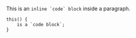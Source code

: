 This is an ``inline `code` block`` inside a paragraph.

    this() {
        is a `code block`;
    }